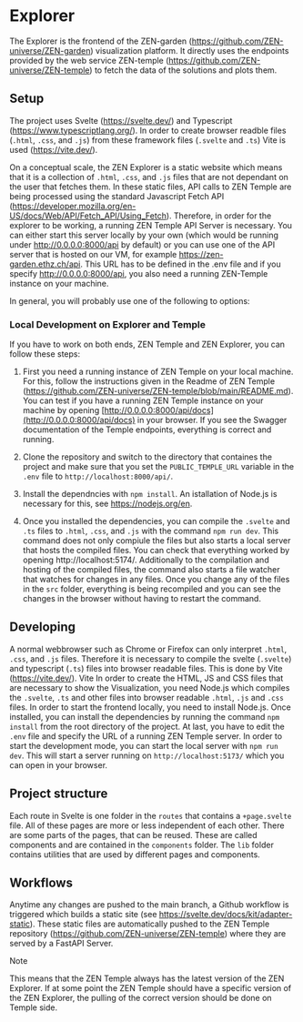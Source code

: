 # Explorer
The Explorer is the frontend of the ZEN-garden (https://github.com/ZEN-universe/ZEN-garden) visualization platform. It directly uses the endpoints provided by the web service ZEN-temple (https://github.com/ZEN-universe/ZEN-temple) to fetch the data of the solutions and plots them.

## Setup
The project uses Svelte (https://svelte.dev/) and Typescript (https://www.typescriptlang.org/). In order to create browser readble files (`.html`, `.css`, and `.js`) from these framework files (`.svelte` and `.ts`) Vite is used (https://vite.dev/).

On a conceptual scale, the ZEN Explorer is a static website which means that it is a collection of `.html`, `.css`, and `.js` files that are not dependant on the user that fetches them. 
In these static files, API calls to ZEN Temple are being processed using the standard Javascript Fetch API (https://developer.mozilla.org/en-US/docs/Web/API/Fetch_API/Using_Fetch). 
Therefore, in order for the explorer to be working, a running ZEN Temple API Server is necessary. You can either start this server locally by your own (which would be running under http://0.0.0.0:8000/api by default) or you can use one of the API server that is hosted on our VM, for example https://zen-garden.ethz.ch/api.
This URL has to be defined in the .env file and if you specify http://0.0.0.0:8000/api, you also need a running ZEN-Temple instance on your machine. 

In general, you will probably use one of the following to options:

### Local Development on Explorer and Temple
If you have to work on both ends, ZEN Temple and ZEN Explorer, you can follow these steps:

1. First you need a running instance of ZEN Temple on your local machine. For this, follow the instructions given in the Readme of ZEN Temple (https://github.com/ZEN-universe/ZEN-temple/blob/main/README.md).
You can test if you have a running ZEN Temple instance on your machine by opening [http://0.0.0.0:8000/api/docs](http://0.0.0.0:8000/api/docs) in your browser. If you see the Swagger documentation of the Temple endpoints, everything is correct and running.

2. Clone the repository and switch to the directory that containes the project and make sure that you set the `PUBLIC_TEMPLE_URL` variable in the `.env` file to `http://localhost:8000/api/`.
3. Install the dependncies with `npm install`. An istallation of Node.js is necessary for this, see https://nodejs.org/en.
4. Once you installed the dependencies, you can compile the `.svelte` and `.ts` files to `.html`, `.css`, and `.js` with the command `npm run dev`. This command does not only compiule the files but also starts a local server that hosts the compiled files. You can check that everything worked by opening http://localhost:5174/. Additionally to the compilation and hosting of the compiled files, the command also starts a file watcher that watches for changes in any files. Once you change any of the files in the `src` folder, everything is being recompiled and you can see the changes in the browser without having to restart the command.




## Developing
A normal webbrowser such as Chrome or Firefox can only interpret `.html`, `.css`, and `.js` files. Therefore it is necessary to compile the svelte (`.svelte`) and typescript (`.ts`) files into browser readable files. This is done by Vite (https://vite.dev/). Vite
In order to create the HTML, JS and CSS files that are necessary to show the Visualization, you need Node.js which compiles the `.svelte`, `.ts` and other files into browser readable `.html`, `.js` and `.css` files. 
In order to start the frontend locally, you need to install Node.js. 
Once installed, you can install the dependencies by running the command `npm install` from the root directory of the project. 
At last, you have to edit the `.env` file and specify the URL of a running ZEN Temple server.
In order to start the development mode, you can start the local server with `npm run dev`.
This will start a server running on `http://localhost:5173/` which you can open in your browser.

## Project structure

Each route in Svelte is one folder in the `routes` that contains a `+page.svelte` file. All of these pages are more or less independent of each other. There are some parts of the pages, that can be reused. These are called components and are contained in the `components` folder. The `lib` folder contains utilities that are used by different pages and components.


## Workflows

Anytime any changes are pushed to the main branch, a Github workflow is triggered which builds a static site (see https://svelte.dev/docs/kit/adapter-static). These static files are automatically pushed to the ZEN Temple repository (https://github.com/ZEN-universe/ZEN-temple) where they are served by a FastAPI Server.

> [!NOTE]
> This means that the ZEN Temple always has the latest version of the ZEN Explorer. If at some point the ZEN Temple should have a specific version of the ZEN Explorer, the pulling of the correct version should be done on Temple side.
